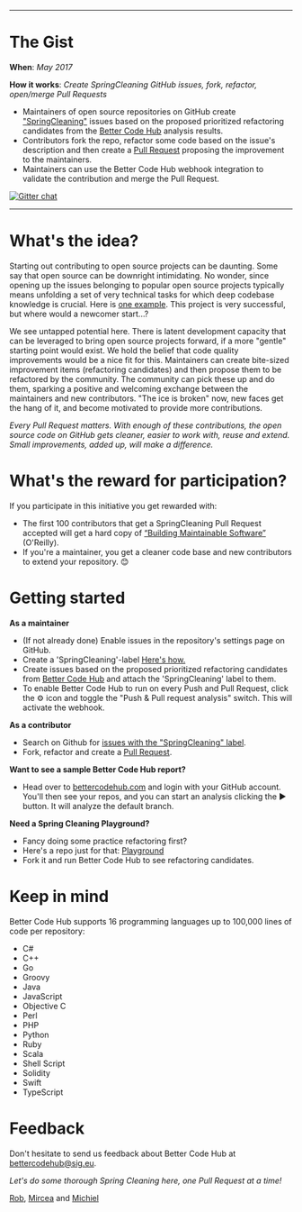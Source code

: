 
___
# The Gist
**When**: _May 2017_

**How it works**: _Create SpringCleaning GitHub issues, fork, refactor, open/merge Pull Requests_

* Maintainers of open source repositories on GitHub create ["SpringCleaning"](https://github.com/search?q=label%3ASpringCleaning&type=Issues&utf8=%E2%9C%93) issues based on the proposed prioritized refactoring candidates from the [Better Code Hub](https://bettercodehub.com) analysis results. 
* Contributors fork the repo, refactor some code based on the issue's description and then create a [Pull Request](https://help.github.com/articles/creating-a-pull-request-from-a-fork/) proposing the improvement to the maintainers.
* Maintainers can use the Better Code Hub webhook integration to validate the contribution and merge the Pull Request.

[![Gitter chat](https://badges.gitter.im/gitterHQ/gitter.png)](https://gitter.im/OpenSourceSpringCleaning/Lobby)

___

# What's the idea?

Starting out contributing to open source projects can be daunting. Some say that open source can be downright intimidating. No wonder, since opening up the issues belonging to popular open source projects typically means unfolding a set of very technical tasks for which deep codebase knowledge is crucial. Here is [one example](https://github.com/ReactiveX/RxJava/issues). This project is very successful, but where would a newcomer start...? 

We see untapped potential here. There is latent development capacity that can be leveraged to bring open source projects forward, if a more "gentle" starting point would exist. We hold the belief that code quality improvements would be a nice fit for this. Maintainers can create bite-sized improvement items (refactoring candidates) and then propose them to be refactored by the community. The community can pick these up and do them, sparking a positive and welcoming exchange between the maintainers and new contributors. "The ice is broken" now, new faces get the hang of it, and become motivated to provide more contributions. 

_Every Pull Request matters. With enough of these contributions, the open source code on GitHub gets cleaner, easier to work with, reuse and extend. Small improvements, added up, will make a difference._

# What's the reward for participation?  

If you participate in this initiative you get rewarded with: 

* The first 100 contributors that get a SpringCleaning Pull Request accepted will get a hard copy of [“Building Maintainable Software”](http://shop.oreilly.com/product/0636920049555.do) (O'Reilly).
* If you're a maintainer, you get a cleaner code base and new contributors to extend your repository. 😊 

# Getting started 

**As a maintainer**

* (If not already done) Enable issues in the repository's settings page on GitHub.
* Create a 'SpringCleaning'-label [Here's how.](https://help.github.com/articles/creating-and-editing-labels-for-issues-and-pull-requests/)
* Create issues based on the proposed prioritized refactoring candidates from [Better Code Hub](https://bettercodehub.com) and attach the 'SpringCleaning' label to them.
* To enable Better Code Hub to run on every Push and Pull Request, click the ⚙ icon and toggle the "Push & Pull request analysis" switch. This will activate the webhook.

**As a contributor**

* Search on Github for [issues with the "SpringCleaning" label](https://github.com/search?q=label%3ASpringCleaning&type=Issues&utf8=%E2%9C%93). 
* Fork, refactor and create a [Pull Request](https://help.github.com/articles/creating-a-pull-request-from-a-fork/).

**Want to see a sample Better Code Hub report?**

* Head over to [bettercodehub.com](https://bettercodehub.com) and login with your GitHub account. You'll then see your repos, and you can start an analysis clicking the ▶️ button. It will analyze the default branch. 

**Need a Spring Cleaning Playground?**

* Fancy doing some practice refactoring first? 
* Here's a repo just for that: [Playground](https://github.com/OpenSourceSpringCleaning/Playground)
* Fork it and run Better Code Hub to see refactoring candidates.

# Keep in mind

Better Code Hub supports 16 programming languages up to 100,000 lines of code per repository:

* C#
* C++
* Go
* Groovy
* Java
* JavaScript
* Objective C
* Perl
* PHP
* Python
* Ruby
* Scala
* Shell Script
* Solidity
* Swift
* TypeScript

# Feedback 

Don't hesitate to send us feedback about Better Code Hub at <a href="mailto:bettercodehub@sig.eu">bettercodehub@sig.eu</a>. 

*Let's do some thorough Spring Cleaning here, one Pull Request at a time!*

[Rob](https://github.com/robvanderleek), [Mircea](https://github.com/mcadariu) and [Michiel](https://github.com/michielcuijpers)
